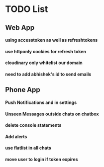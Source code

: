 # TODO List

## Web App

#### using accesstoken as well as refreshtokens
#### use httponly cookies for refresh token

#### cloudinary only whitelist our domain
#### need to add abhishek's id to send emails

## Phone App

#### Push Notifications and in settings
#### Unseen Messages outside chats on chatbox
#### delete console statements
#### Add alerts 
#### use flatlist in all chats
#### move user to login if token expires 
